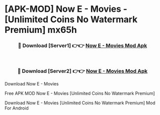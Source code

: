 # [APK-MOD] Now E - Movies - [Unlimited Coins No Watermark Premium] mx65h



<div align="center">
<h3>🔴 Download [Server1] 👉👉 <a href="https://momento.my/?title=Now_E_-_Movies">Now E - Movies Mod Apk</a></h3><br>

<h3>🔴 Download [Server2] 👉👉 <a href="https://momento.my/?title=Now_E_-_Movies">Now E - Movies Mod Apk</a></h3>
</div>



Download Now E - Movies 

Free APK MOD Now E - Movies [Unlimited Coins No Watermark Premium]

Download Now E - Movies [Unlimited Coins No Watermark Premium] Mod For Android
